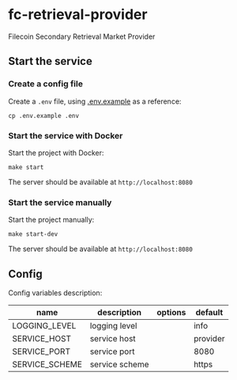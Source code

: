 # fc-retrieval-provider
Filecoin Secondary Retrieval Market Provider 

## Start the service

### Create a config file

Create a `.env` file, using [.env.example](./.env.example) as a reference:

```
cp .env.example .env
```

### Start the service with Docker

Start the project with Docker:

```
make start
```

The server should be available at `http://localhost:8080`

### Start the service manually

Start the project manually:

```
make start-dev
```

The server should be available at `http://localhost:8080`

## Config

Config variables description:

| name           | description    | options | default                     |
| -------------- | -------------- | ------- | --------------------------- |
| LOGGING_LEVEL  | logging level  |         | info                        |
| SERVICE_HOST   | service host   |         | provider                    |
| SERVICE_PORT   | service port   |         | 8080                        |
| SERVICE_SCHEME | service scheme |         | https                       |
